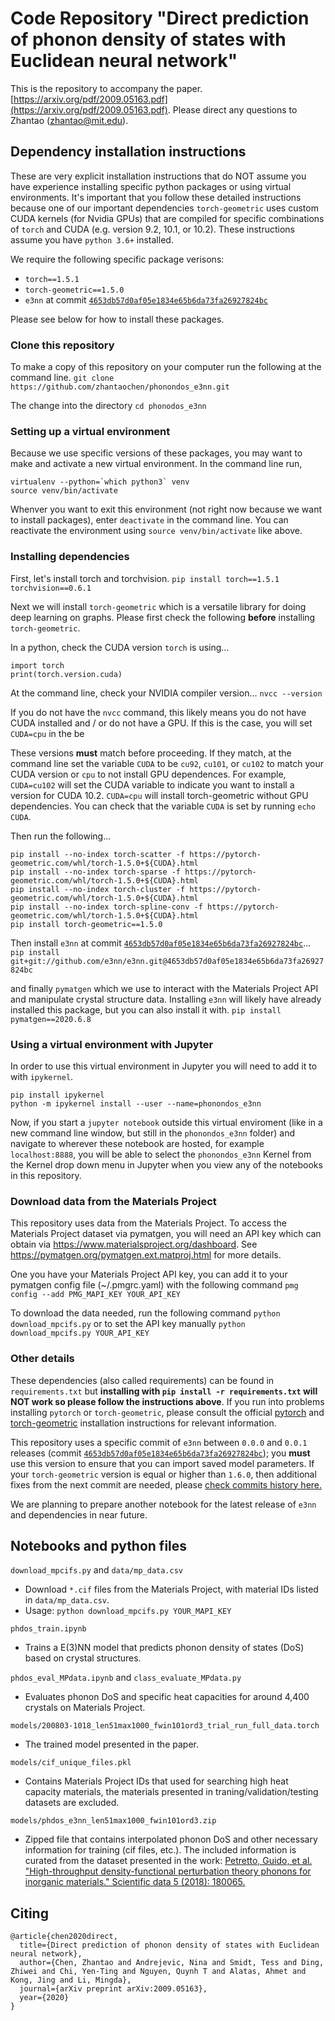 # Code Repository "Direct prediction of phonon density of states with Euclidean neural network"
This is the repository to accompany the paper. [https://arxiv.org/pdf/2009.05163.pdf](https://arxiv.org/pdf/2009.05163.pdf). Please direct any questions to Zhantao (zhantao@mit.edu).

## Dependency installation instructions

These are very explicit installation instructions that do NOT assume you have experience installing specific python packages or using virtual environments. It's important that you follow these detailed instructions because one of our important dependencies `torch-geometric` uses custom CUDA kernels (for Nvidia GPUs) that are compiled for specific combinations of `torch` and CUDA (e.g. version 9.2, 10.1, or 10.2). These instructions assume you have `python 3.6+` installed.

We require the following specific package verisons:
- `torch==1.5.1`
- `torch-geometric==1.5.0`
- `e3nn` at commit [`4653db57d0af05e1834e65b6da73fa26927824bc`](https://github.com/e3nn/e3nn/tree/4653db57d0af05e1834e65b6da73fa26927824bc)

Please see below for how to install these packages.

### Clone this repository

To make a copy of this repository on your computer run the following at the command line.
```git clone https://github.com/zhantaochen/phonondos_e3nn.git```

The change into the directory
```cd phonodos_e3nn```

### Setting up a virtual environment

Because we use specific versions of these packages, you may want to make and activate a new virtual environment. In the command line run,
```
virtualenv --python=`which python3` venv
source venv/bin/activate
```
Whenver you want to exit this environment (not right now because we want to install packages), enter `deactivate` in the command line. You can reactivate the environment using `source venv/bin/activate` like above.

### Installing dependencies

First, let's install torch and torchvision.
```pip install torch==1.5.1 torchvision==0.6.1```

Next we will install `torch-geometric` which is a versatile library for doing deep learning on graphs. Please first check the following **before** installing `torch-geometric`.

In a python, check the CUDA version `torch` is using...
```
import torch
print(torch.version.cuda)
```

At the command line, check your NVIDIA compiler version...
```nvcc --version```

If you do not have the `nvcc` command, this likely means you do not have CUDA installed and / or do not have a GPU. If this is the case, you will set `CUDA=cpu` in the be

These versions **must** match before proceeding. If they match, at the command line set the variable `CUDA` to be `cu92`, `cu101`, or `cu102` to match your CUDA version or `cpu` to not install GPU dependences. For example, `CUDA=cu102` will set the CUDA variable to indicate you want to install a version for CUDA 10.2. `CUDA=cpu` will install torch-geometric without GPU dependencies. You can check that the variable `CUDA` is set by running `echo CUDA`.

Then run the following...
```
pip install --no-index torch-scatter -f https://pytorch-geometric.com/whl/torch-1.5.0+${CUDA}.html
pip install --no-index torch-sparse -f https://pytorch-geometric.com/whl/torch-1.5.0+${CUDA}.html
pip install --no-index torch-cluster -f https://pytorch-geometric.com/whl/torch-1.5.0+${CUDA}.html
pip install --no-index torch-spline-conv -f https://pytorch-geometric.com/whl/torch-1.5.0+${CUDA}.html
pip install torch-geometric==1.5.0
```

Then install `e3nn` at commit [`4653db57d0af05e1834e65b6da73fa26927824bc`](https://github.com/e3nn/e3nn/tree/4653db57d0af05e1834e65b6da73fa26927824bc)...
```pip install git+git://github.com/e3nn/e3nn.git@4653db57d0af05e1834e65b6da73fa26927824bc```

and finally `pymatgen` which we use to interact with the Materials Project API and manipulate crystal structure data. Installing `e3nn` will likely have already installed this package, but you can also install it with.
```pip install pymatgen==2020.6.8```

### Using a virtual environment with Jupyter
In order to use this virtual environment in Jupyter you will need to add it to with `ipykernel`.
```
pip install ipykernel
python -m ipykernel install --user --name=phonondos_e3nn
```

Now, if you start a `jupyter notebook` outside this virtual enviroment (like in a new command line window, but still in the `phonondos_e3nn` folder) and navigate to wherever these notebook are hosted, for example `localhost:8888`, you will be able to select the `phonondos_e3nn` Kernel from the Kernel drop down menu in Jupyter when you view any of the notebooks in this repository.

### Download data from the Materials Project
This repository uses data from the Materials Project. To access the Materials Project dataset via pymatgen, you will need an API key which can obtain via https://www.materialsproject.org/dashboard. See https://pymatgen.org/pymatgen.ext.matproj.html for more details.

One you have your Materials Project API key, you can add it to your pymatgen config file (~/.pmgrc.yaml) with the following command
```pmg config --add PMG_MAPI_KEY YOUR_API_KEY```

To download the data needed, run the following command
```python download_mpcifs.py```
or to set the API key manually
```python download_mpcifs.py YOUR_API_KEY```

### Other details
These dependencies (also called requirements) can be found in `requirements.txt` but **installing with `pip install -r requirements.txt` will NOT work so please follow the instructions above**. If you run into problems installing `pytorch` or `torch-geometric`, please consult the official [pytorch](https://pytorch.org/get-started/previous-versions/) and [torch-geometric](https://github.com/rusty1s/pytorch_geometric#installation) installation instructions for relevant information.

This repository uses a specific commit of `e3nn` between `0.0.0` and `0.0.1` releases (commit [`4653db57d0af05e1834e65b6da73fa26927824bc`](https://github.com/e3nn/e3nn/tree/4653db57d0af05e1834e65b6da73fa26927824bc)); you **must** use this version to ensure that you can import saved model parameters. If your `torch-geometric`  version is equal or higher than `1.6.0`, then additional fixes from the next commit are needed, please [check commits history here.](https://github.com/e3nn/e3nn/commits/master?after=447ccb253061a50b29f3a05c6eeffba34cca2c14+174&branch=master)

We are planning to prepare another notebook for the latest release of `e3nn` and dependencies in near future.

## Notebooks and python files
`download_mpcifs.py` and `data/mp_data.csv`
- Download `*.cif` files from the Materials Project, with material IDs listed in `data/mp_data.csv`.
- Usage: `python download_mpcifs.py YOUR_MAPI_KEY`

`phdos_train.ipynb`
- Trains a E(3)NN model that predicts phonon density of states (DoS) based on crystal structures.

`phdos_eval_MPdata.ipynb` and `class_evaluate_MPdata.py`
- Evaluates phonon DoS and specific heat capacities for around 4,400 crystals on Materials Project.

`models/200803-1018_len51max1000_fwin101ord3_trial_run_full_data.torch`
- The trained model presented in the paper.

`models/cif_unique_files.pkl`
- Contains Materials Project IDs that used for searching high heat capacity materials, the materials presented in traning/validation/testing datasets are excluded.

`models/phdos_e3nn_len51max1000_fwin101ord3.zip`
- Zipped file that contains interpolated phonon DoS and other necessary information for training (cif files, etc.). The included information is curated from the dataset presented in the work: [Petretto, Guido, et al. "High-throughput density-functional perturbation theory phonons for inorganic materials." Scientific data 5 (2018): 180065.](https://www.nature.com/articles/sdata201865)

## Citing

```
@article{chen2020direct,
  title={Direct prediction of phonon density of states with Euclidean neural network},
  author={Chen, Zhantao and Andrejevic, Nina and Smidt, Tess and Ding, Zhiwei and Chi, Yen-Ting and Nguyen, Quynh T and Alatas, Ahmet and Kong, Jing and Li, Mingda},
  journal={arXiv preprint arXiv:2009.05163},
  year={2020}
}
```
